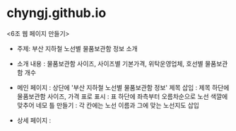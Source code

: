 # chyngj.github.io
<6조 웹 페이지 만들기>
- 주제: 부산 지하철 노선별 물품보관함 정보 소개
- 소개 내용 : 물품보관함 사이즈, 사이즈별 기본가격, 위탁운영업체, 호선별 물품보관함 개수

- 메인 페이지 
: 상단에 '부산 지하철 노선별 물품보관함 정보' 제목 삽입
: 제목 하단에 물품보관함 사이즈, 가격 표로 표시
: 표 하단에 좌측부터 오름차순으로 노선 색깔에 맞추어 네모 틀 만들기
: 각 칸에는 노선 이름과 그에 맞는 노선지도 삽입

- 상세 페이지
: 